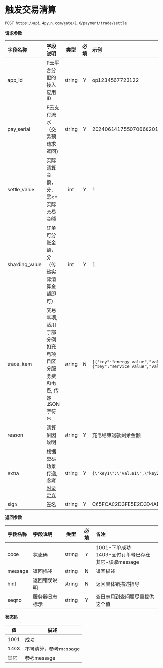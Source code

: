 # 触发交易清算

```
POST https://api.4pyun.com/gate/1.0/payment/trade/settle
```

**请求参数**

| 字段名称           | 字段说明                                 |   类型   | 必填 | 示例                                                                          |
|:---------------|:-------------------------------------|:------:|:--:|:----------------------------------------------------------------------------|
| app_id         | P云平台分配的接入应用ID                        | string | Y  | op1234567723122                                                             |
| pay_serial     | P云支付流水（交易预请求返回）                      | string | Y  | 20240614175507066020110395                                                  |
| settle_value   | 实际清算金额，分，需<=实际交易金额                   |  int   | Y  | 1                                                                           |
| sharding_value | 订单可分账金额，分（传递实际清算金额即可）                |  int   | Y  | 1                                                                           |
| trade_item     | 交易事项, 适用于部分例如充电项目区分服务费和电费, 传递JSON字符串 | string | N  | `[{"key":"energy_value","value":2103},{"key":"service_value","value":100}]` |
| reason         | 清算原因说明                               | string | Y  | 充电结束退款剩余金额                                                                  |
| extra  | 根据交易场景传递, [参考附录定义](./../appendix.html)  | string |  Y | `{\"key1\":\"value1\",\"key2\":\"value2\"}` |
| sign           | 签名                                   | string | Y  | C65FCAC2D3FB5E2D3D4AD93DD20C8C39                                            |



**返回参数**

| 字段名称    | 字段说明    |   类型   | 必填 | 备注                                         |
|:--------|:--------|:------:|:--:|:-------------------------------------------|
| code    | 状态码     | string | Y  | 1001-下单成功<br>1403-支付订单号已存在<br>其它-读取message |
| message | 返回描述    | string | N  | 返回描述                                       |
| hint    | 返回错误说明  | string | N  | 返回具体错描述指导                                  |
| seqno   | 服务器日志标示 | string | Y  | 查日志用到查问题尽量提供这个值                            |

**状态码**

| 值    | 描述             |
|------|----------------|
| 1001 | 成功             |
| 1403 | 不可清算，参考message |
| 其它   | 参考message      |